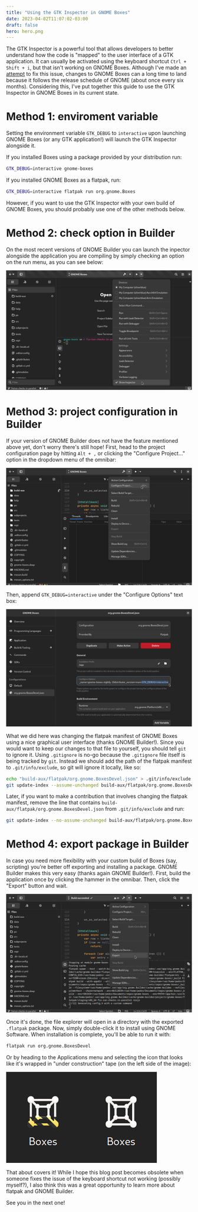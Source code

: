 ```yaml
---
title: "Using the GTK Inspector in GNOME Boxes"
date: 2023-04-02T11:07:02-03:00
draft: false
hero: hero.png
---
```


The GTK Inspector is a powerful tool that allows developers to better
understand how the code is "mapped" to the user interface of a GTK application.
It can usually be activated using the keyboard shortcut `Ctrl + Shift + i`, but
that isn't working on GNOME Boxes. Although I've made an
[attempt](https://gitlab.gnome.org/GNOME/gnome-boxes/-/merge_requests/577) to
fix this issue, changes to GNOME Boxes can a long time to land because it
follows the release schedule of GNOME (about once every six months).
Considering this, I've put together this guide to use the GTK Inspector in
GNOME Boxes in its current state.

# Method 1: enviroment variable

Setting the environment variable `GTK_DEBUG` to `interactive` upon launching
GNOME Boxes (or any GTK application!) will launch the GTK Inspector alongside
it.

If you installed Boxes using a package provided by your distribution run:

```bash
GTK_DEBUG=interactive gnome-boxes
```

If you installed GNOME Boxes as a flatpak, run:

```bash
GTK_DEBUG=interactive flatpak run org.gnome.Boxes
```
However, if you want to use the GTK Inspector with your own build of GNOME
Boxes, you should probably use one of the other methods below.

# Method 2: check option in Builder

On the most recent versions of GNOME Builder you can launch the inpector
alongside the application you are compiling by simply checking an option on the
run menu, as you can see below:

<img src="builder_inspector_check.png" alt="GNOME Builder inspector check">

# Method 3: project configuration in Builder

If your version of GNOME Builder does not have the feature mentioned above yet,
don't worry there's still hope! First, head to the project configuration page
by hitting `Alt + ,` or clicking the "Configure Project..." option in the
dropdown menu of the omnibar:

<img src="builder_configure_project.png" alt="GNOME Builder project configuration options screenshot">

Then, append `GTK_DEBUG=interactive` under the "Configure Options" text box:

<img src="builder_configure_options.png" alt="GNOME Builder configure options textbox screenshot">

What we did here was changing the flatpak manifest of GNOME Boxes using a nice
graphical user interface (thanks GNOME Builder!). Since you would want to keep
our changes to that file to yourself, you should tell `git` to ignore it. Using
`.gitignore` is no-go because the `.gitignore` file itself is being tracked by
`git`. Instead we should add the path of the flatpak manifest to
`.git/info/exclude`, so git will ignore it locally, like so:

```bash
echo "build-aux/flatpak/org.gnome.BoxesDevel.json" > .git/info/exclude
git update-index --assume-unchanged build-aux/flatpak/org.gnome.BoxesDevel.json 
```

Later, if you want to make a contribution that involves changing the flatpak
manifest, remove the line that contains `build-aux/flatpak/org.gnome.BoxesDevel.json`
from `.git/info/exclude` and run:

```bash
git update-index --no-assume-unchanged build-aux/flatpak/org.gnome.BoxesDevel.json 
```

# Method 4: export package in Builder

In case you need more flexibility with your custom build of Boxes (say,
scripting) you're better off exporting and installing a package. GNOME Builder
makes this very easy (thanks again GNOME Builder!). First, build the
application once by clicking the hammer in the omnibar. Then, click the "Export"
button and wait.

<img src="builder_export_package.png" alt="GNOME Builder option to export package">

Once it's done, the file explorer will open in a directory with the exported
`.flatpak` package. Now, simply double-click it to install using GNOME
Software. When installation is complete, you'll be able to run it with:

```bash
flatpak run org.gnome.BoxesDevel
```

Or by heading to the Applications menu and selecting the icon that looks like
it's wrapped in "under construction" tape (on the left side of the image):

<img src="boxes_icons.png" alt="boxes regular and development package application icon">

That about covers it! While I hope this blog post becomes obsolete when someone
fixes the issue of the keyboard shortcut not working (possibly myself?), I
also think this was a great opportunity to learn more about flatpak and GNOME
Builder.

See you in the next one!
